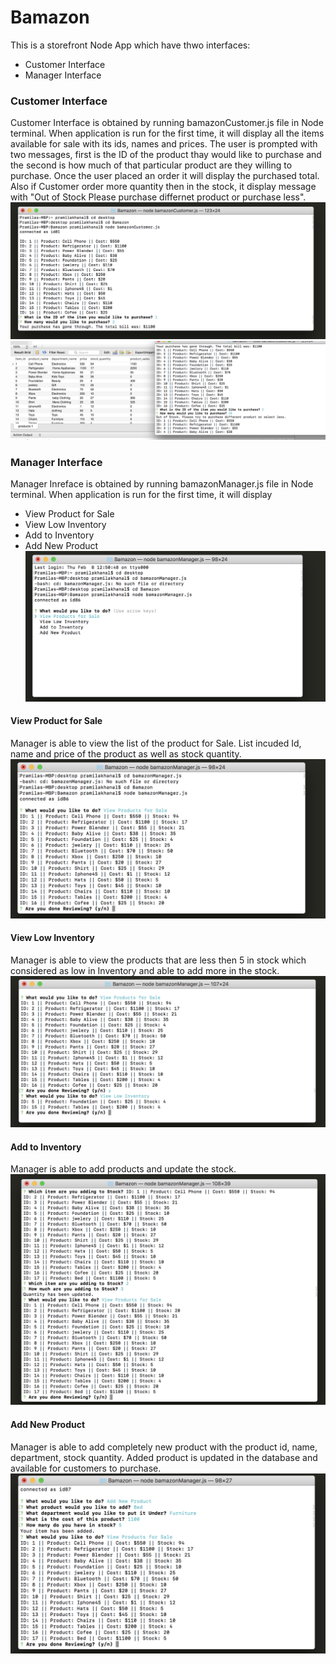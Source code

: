 # Bamazon

This is a storefront Node App which have thwo interfaces:
* Customer Interface 
* Manager Interface


### Customer Interface
Customer Interface is obtained by running bamazonCustomer.js file in Node terminal. When application is run for the first time, it will display all the items available for sale with its ids, names and prices. The user is prompted with two messages, first is the ID of the product thay would like to purchase and the second is how much of that particular product are they willing to purchase. Once the user placed an order it will display the purchased total. Also if Customer order more quantity then in the stock, it display message with "Out of Stock Please purchase differnet product or purchase less". 
![ScreenShot-1](images/ScreenShot-1.png)
![ScreenShot-2](images/ScreenShot-2.png)


### Manager Interface
Manager Inreface is obtained by running bamazonManager.js file in Node terminal. When application is run for the first time, it will display
* View Product for Sale
* View Low Inventory
* Add to Inventory
* Add New Product
![ScreenShot-3](images/screenShot-3.png)

#### View Product for Sale
Manager is able to view the list of the product for Sale. List incuded Id, name and price of the product as well as stock quantity.
![ScreenShot-4](images/screenShot-4.png)

#### View Low Inventory
Manager is able to view the products that are less then 5 in stock which considered as low in Inventory and able to add more in the stock.
![ScreenShot-5](images/screenShot-5.png)

#### Add to Inventory
Manager is able to add products and update the stock.
![ScreenShot-6](images/screenShot-6.png)


#### Add New Product
Manager is able to add completely new product with the product id, name, department, stock quantity. Added product is updated in the database and available for customers to purchase.
![ScreenShot-7](images/screenShot-7.png)
























































